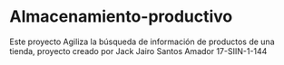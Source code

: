 # Almacenamiento-productivo
Este proyecto Agiliza la búsqueda de información de productos de una tienda, proyecto creado por Jack Jairo Santos Amador 17-SIIN-1-144
